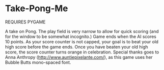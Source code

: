 Take-Pong-Me
============

REQUIRES PYGAME

A take on Pong.  The play field is very narrow to allow for quick scoring (and for the window to be somewhat incognito.)  Game ends when the AI scores 10 points.  As your score counter is not capped, your goal is to beat your old high score before the game ends.  Once you have beaten your old high score, the score counter turns orange in celebration.  Special thanks goes to Anna Anthropy (http://www.auntiepixelante.com/), as this game uses her Bubble Butts mono-spaced font.
